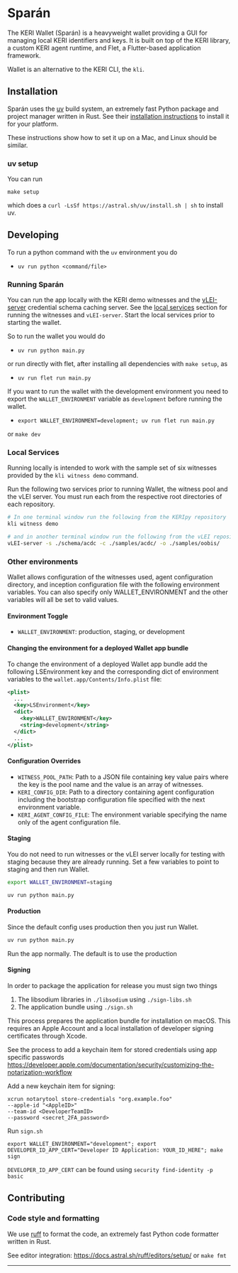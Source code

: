 # Sparán

The KERI Wallet (Sparán) is a heavyweight wallet providing a GUI for managing local KERI identifiers and keys. It is built on top of the KERI library, a custom KERI agent runtime, and Flet, a Flutter-based application framework.

Wallet is an alternative to the KERI CLI, the `kli`.

## Installation

Sparán uses the [uv][UV] build system, an extremely fast Python package and project manager written in Rust. See their [installation instructions][UV_INSTALL] to install it for your platform. 

These instructions show how to set it up on a Mac, and Linux should be similar.

### uv setup

You can run 

`make setup`

which does a `curl -LsSf https://astral.sh/uv/install.sh | sh` to install uv.

## Developing

To run a python command with the `uv` environment you do

- `uv run python <command/file>`

### Running Sparán

You can run the app locally with the KERI demo witnesses and the [vLEI-server][VLEI_SERVER] credential schema caching server.
See the [local services](#local-services) section for running the witnesses and `vLEI-server`. Start the local services prior to starting the wallet.

So to run the wallet you would do

- `uv run python main.py`

or run directly with flet, after installing all dependencies with `make setup`, as 

- `uv run flet run main.py`

If you want to run the wallet with the development environment you need to export the `WALLET_ENVIRONMENT` variable as `development` before running the wallet.

- `export WALLET_ENVIRONMENT=development; uv run flet run main.py` 

or `make dev`

### <a name="local-services"></a> Local Services

Running locally is intended to work with the sample set of six witnesses provided by the `kli witness demo` command.

Run the following two services prior to running Wallet, the witness pool and the vLEI server. You must run each from the respective root directories of each repository.

```bash
# In one terminal window run the following from the KERIpy repository
kli witness demo

# and in another terminal window run the following from the vLEI repository
vLEI-server -s ./schema/acdc -c ./samples/acdc/ -o ./samples/oobis/
```

### Other environments

Wallet allows configuration of the witnesses used, agent configuration directory, and inception
configuration file with the following environment variables. You can also specify only
WALLET_ENVIRONMENT and the other  variables will all be set to valid values.

#### Environment Toggle
- `WALLET_ENVIRONMENT`: production, staging, or development

#### Changing the environment for a deployed Wallet app bundle

To change the environment of a deployed Wallet app bundle add the following LSEnvironment key and the corresponding dict of environment variables to the `wallet.app/Contents/Info.plist` file:
```xml
<plist>
  ...
  <key>LSEnvironment</key>
  <dict>
    <key>WALLET_ENVIRONMENT</key>
    <string>development</string>
  </dict>
  ...
</plist>
```

#### Configuration Overrides

- `WITNESS_POOL_PATH`: Path to a JSON file containing key value pairs where the key is the
  pool name and the value is an array of witnesses.
- `KERI_CONFIG_DIR`: Path to a directory containing agent configuration including the
  bootstrap configuration file specified with the next environment variable.
- `KERI_AGENT_CONFIG_FILE`: The environment variable specifying the name only of the
  agent configuration file.

#### Staging

You do not need to run witnesses or the vLEI server locally for testing with staging because they are already running. Set a few variables to point to staging and then run Wallet.

```bash
export WALLET_ENVIRONMENT=staging

uv run python main.py
```

#### Production

Since the default config uses production then you just run Wallet.

```bash
uv run python main.py
```

Run the app normally. The default is to use the production


#### Signing

In order to package the application for release you must sign two things

1. The libsodium libraries in `./libsodium` using `./sign-libs.sh`
2. The application bundle using `./sign.sh`

This process prepares the application bundle for installation on macOS. This requires an Apple Account and a local installation of developer signing certificates through Xcode.

See the process to add a keychain item for stored credentials using app specific passwords https://developer.apple.com/documentation/security/customizing-the-notarization-workflow

Add a new keychain item for signing:

```
xcrun notarytool store-credentials "org.example.foo"
--apple-id "<AppleID>"
--team-id <DeveloperTeamID>
--password <secret_2FA_password>
```

Run `sign.sh`

```
export WALLET_ENVIRONMENT="development"; export DEVELOPER_ID_APP_CERT="Developer ID Application: YOUR_ID_HERE"; make sign
```

`DEVELOPER_ID_APP_CERT` can be found using `security find-identity -p basic`

## Contributing

### Code style and formatting

We use [ruff][RUFF] to format the code, an extremely fast Python code formatter written in Rust.

See editor integration: https://docs.astral.sh/ruff/editors/setup/ or `make fmt`




---

[RUFF]: https://github.com/astral-sh/ruff
[UV]: https://docs.astral.sh/uv/
[UV_INSTALL]: https://docs.astral.sh/uv/getting-started/installation/
[VLEI_SERVER]: https://github.com/WebOfTrust/vLEI
